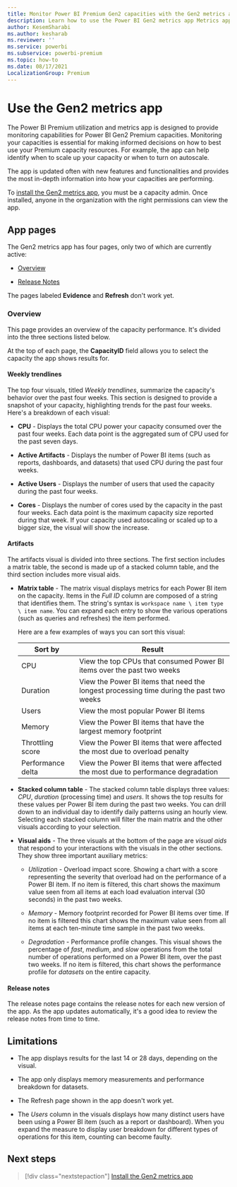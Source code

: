 ```yaml
---
title: Monitor Power BI Premium Gen2 capacities with the Gen2 metrics app.
description: Learn how to use the Power BI Gen2 metrics app Metrics app, which lets you monitor Power BI Premium Gen2 capacities.
author: KesemSharabi
ms.author: kesharab
ms.reviewer: ''
ms.service: powerbi
ms.subservice: powerbi-premium
ms.topic: how-to
ms.date: 08/17/2021
LocalizationGroup: Premium 
---
```


# Use the Gen2 metrics app

The Power BI Premium utilization and metrics app is designed to provide monitoring capabilities for Power BI Gen2 Premium capacities. Monitoring your capacities is essential for making informed decisions on how to best  use your Premium capacity resources. For example, the app can help identify when to scale up your capacity or when to turn on autoscale.

The app is updated often with new features and functionalities and provides the most in-depth information into how your capacities are performing.

To [install the Gen2 metrics app](service-premium-install-gen2-app.md), you must be a capacity admin. Once installed, anyone in the organization with the right permissions can view the app.

## App pages

The Gen2 metrics app has four pages, only two of which are currently active:

* [Overview](#overview)

* [Release Notes](#release-notes)

The pages labeled **Evidence** and **Refresh** don't work yet.

### Overview

This page provides an overview of the capacity performance. It's divided into the three sections listed below.

At the top of each page, the **CapacityID** field allows you to select the capacity the app shows results for.

#### Weekly trendlines

The top four visuals, titled *Weekly trendlines*, summarize the capacity's behavior over the past four weeks. This section is designed to provide a snapshot of your capacity, highlighting trends for the past four weeks. Here's a breakdown of each visual:

* **CPU** - Displays the total CPU power your capacity consumed over the past four weeks. Each data point is the aggregated sum of CPU used for the past seven days.

* **Active Artifacts** - Displays the number of Power BI items (such as reports, dashboards, and datasets) that used CPU during the past four weeks.

* **Active Users** - Displays the number of users that used the capacity during the past four weeks.

* **Cores** - Displays the number of cores used by the capacity in the past four weeks. Each data point is the maximum capacity size reported during that week. If your capacity used autoscaling or scaled up to a bigger size, the visual will show the increase.

#### Artifacts

The artifacts visual is divided into three sections. The first section includes a matrix table, the second is made up of a stacked column table, and the third section includes more visual aids.

* **Matrix table** - The matrix visual displays metrics for each Power BI item on the capacity. Items in the *Full ID* column are composed of a string that identifies them. The string's syntax is `workspace name \ item type \ item name`. You can expand each entry to show the various operations (such as queries and refreshes) the item performed.

    Here are a few examples of ways you can sort this visual:

    |Sort by          |Result   |
    |-----------------|---------|
    |CPU              |View the top CPUs that consumed Power BI items over the past two weeks |
    |Duration         |View the Power BI items that need the longest processing time during the past two weeks |
    |Users            |View the most popular Power BI items |
    |Memory           |View the Power BI items that have the largest memory footprint |
    |Throttling score |View the Power BI items that were affected the most due to overload penalty |
    |Performance delta|View the Power BI items that were affected the most due to performance degradation |

* **Stacked column table** - The stacked column table displays three values: *CPU*, *duration* (processing time) and *users*. It shows the top results for these values per Power BI item during the past two weeks. You can drill down to an individual day to identify daily patterns using an hourly view. Selecting each stacked column will filter the main matrix and the other visuals according to your selection.  

* **Visual aids** - The three visuals at the bottom of the page are *visual aids* that respond to your interactions with the visuals in the other sections. They show three important auxiliary metrics:

    * *Utilization* - Overload impact score. Showing a chart with a score representing the severity that overload had on the performance of a Power BI item. If no item is filtered, this chart shows the maximum value seen from all items at each load evaluation interval (30 seconds) in the past two weeks.

    * *Memory* - Memory footprint recorded for Power BI items over time. If no item is filtered this chart shows the maximum value seen from all items at each ten-minute time sample in the past two weeks.

    * *Degradation* - Performance profile changes. This visual shows the percentage of *fast*, *medium*, and *slow* operations from the total number of operations performed on a Power BI item, over the past two weeks. If no item is filtered, this chart shows the performance profile for *datasets* on the entire capacity.

#### Release notes

The release notes page contains the release notes for each new version of the app. As the app updates automatically, it's a good idea to review the release notes from time to time.

## Limitations

* The app displays results for the last 14 or 28 days, depending on the visual.

* The app only displays memory measurements and performance breakdown for datasets.

* The Refresh page shown in the app doesn't work yet.

* The *Users* column in the visuals displays how many distinct users have been using a Power BI item (such as a report or dashboard). When you expand the measure to display user breakdown for different types of operations for this item, counting can become faulty.

## Next steps

> [!div class="nextstepaction"]
> [Install the Gen2 metrics app](service-premium-install-gen2-app.md)
